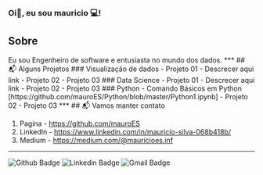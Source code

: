 ### Oi👋, eu sou mauricio 💻!

## Sobre
<p> Eu sou Engenheiro de software e entusiasta no mundo dos dados.
*** 
## 📬 Alguns Projetos
   ### Visualização de dados
    - Projeto 01 - Descrecer aqui link 
    - Projeto 02
    - Projeto 03
   ### Data Science
    - Projeto 01 - Descrecer aqui link 
    - Projeto 02
    - Projeto 03
   ### Python
    - Comando Básicos em Python [https://github.com/mauroES/Python/blob/master/Python1.ipynb]
    - Projeto 02
    - Projeto 03
***
## 📬 Vamos manter contato

1. Pagina - https://github.com/mauroES
2. LinkedIn - https://www.linkedin.com/in/mauricio-silva-068b418b/
3. Medium - https://medium.com/@mauricioes.inf

***
![Github Badge](https://img.shields.io/badge/-Github-000?style=flat-square&logo=Github&logoColor=white&link=link_do_seu_perfil_no_github)
![Linkedin Badge](https://img.shields.io/badge/-LinkedIn-blue?style=flat-square&logo=Linkedin&logoColor=white&link=https://www.linkedin.com/in/mauricio-silva-068b418b/)
![Gmail Badge](https://img.shields.io/badge/-Gmail-c14438?style=flat-square&logo=Gmail&logoColor=white&link=mailto:seu_email)
